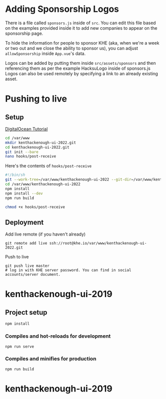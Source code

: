 # Adding Sponsorship Logos

There is a file called `sponsors.js` inside of `src`. You can edit this file based on the examples provided inside it to add new companies to appear on the sponsorship page.

To hide the information for people to sponsor KHE (aka, when we're a week or two out and we close the ability to sponsor us), you can adjust `allowSponsorship` inside `App.vue`'s data.

Logos can be added by putting them inside `src/assets/sponsors` and then referencing them as per the example HacksuLogo inside of sponsors.js
Logos can also be used remotely by specifying a link to an already existing asset.


# Pushing to live


## Setup

[DigitalOcean Tutorial](https://www.digitalocean.com/community/tutorials/how-to-set-up-automatic-deployment-with-git-with-a-vps)

```bash
cd /var/www
mkdir kenthackenough-ui-2022.git
cd kenthackenough-ui-2022.git
git init --bare
nano hooks/post-receive
```

Here's the contents of `hooks/post-receive`
```bash
#!/bin/sh
git --work-tree=/var/www/kenthackenough-ui-2022 --git-dir=/var/www/kenthackenough-ui-2022.git checkout -f
cd /var/www/kenthackenough-ui-2022
npm install
npm install --dev
npm run build
```

```bash
chmod +x hooks/post-receive
```

## Deployment

Add live remote (if you haven't already)
```
git remote add live ssh://root@khe.io/var/www/kenthackenough-ui-2022.git
```

Push to live
```
git push live master
# log in with KHE server password. You can find in social accounts/server document.
```


# kenthackenough-ui-2019

## Project setup
```
npm install
```

### Compiles and hot-reloads for development
```
npm run serve
```

### Compiles and minifies for production
```
npm run build
```
# kenthackenough-ui-2019
